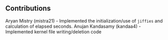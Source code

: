 ## Contributions

Aryan Mistry (mistra21) - Implemented the initialization/use of `jiffies` and calculation of elapsed seconds.
Anujan Kandasamy (kandaa4) - Implemented kernel file writing/deletion code
